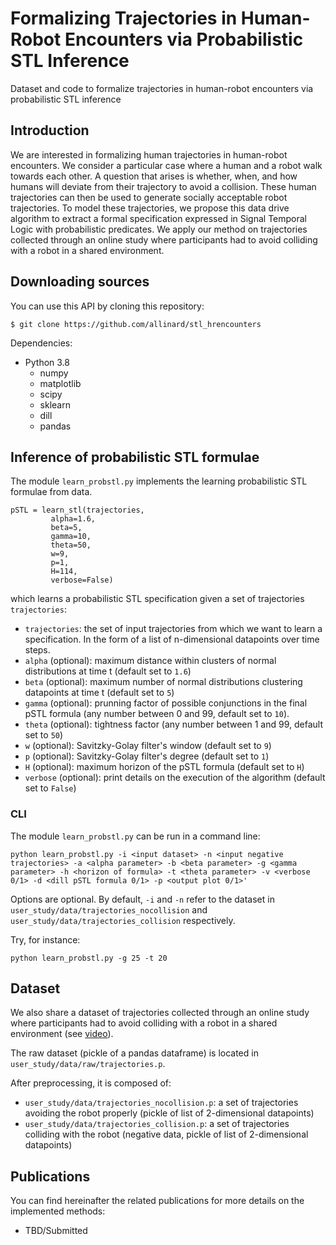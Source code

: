 # Formalizing Trajectories in Human-Robot Encounters via Probabilistic STL Inference
Dataset and code to formalize trajectories in human-robot encounters via probabilistic STL inference


## Introduction

We are interested in formalizing human trajectories in human-robot encounters.
We consider a particular case where a human and a robot walk towards each other. A question that arises is whether, when, and how humans will deviate from their trajectory to avoid a collision. These human trajectories can then be used to generate socially acceptable robot trajectories.
To model these trajectories, we propose this data drive algorithm to extract a formal specification expressed in Signal Temporal Logic with probabilistic predicates.
We apply our method on trajectories collected through an online study where participants had to avoid colliding with a robot in a shared environment.


## Downloading sources

You can use this API by cloning this repository:
```
$ git clone https://github.com/allinard/stl_hrencounters
```

Dependencies:
* Python 3.8
	* numpy
	* matplotlib
	* scipy
	* sklearn
	* dill
	* pandas




## Inference of probabilistic STL formulae

The module `learn_probstl.py` implements the learning probabilistic STL formulae from data.

```
pSTL = learn_stl(trajectories,
		 alpha=1.6,
		 beta=5,
		 gamma=10,
		 theta=50,
		 w=9,
		 p=1,
		 H=114,
		 verbose=False)
```
which learns a probabilistic STL specification given a set of trajectories `trajectories`:
* `trajectories`: the set of input trajectories from which we want to learn a specification. In the form of a list of n-dimensional datapoints over time steps.
* `alpha` (optional): maximum distance within clusters of normal distributions at time t (default set to `1.6`)
* `beta` (optional): maximum number of normal distributions clustering datapoints at time t (default set to `5`)
* `gamma` (optional): prunning factor of possible conjunctions in the final pSTL formula (any number between 0 and 99, default set to `10`).
* `theta` (optional): tightness factor (any number between 1 and 99, default set to `50`)
* `w` (optional): Savitzky-Golay filter's window (default set to `9`)
* `p` (optional): Savitzky-Golay filter's degree (default set to `1`)
* `H` (optional): maximum horizon of the pSTL formula (default set to `H`)
* `verbose` (optional): print details on the execution of the algorithm (default set to `False`)




### CLI

The module `learn_probstl.py` can be run in a command line:

```
python learn_probstl.py -i <input dataset> -n <input negative trajectories> -a <alpha parameter> -b <beta parameter> -g <gamma parameter> -h <horizon of formula> -t <theta parameter> -v <verbose 0/1> -d <dill pSTL formula 0/1> -p <output plot 0/1>'
```

Options are optional. By default, `-i` and `-n` refer to the dataset in `user_study/data/trajectories_nocollision` and `user_study/data/trajectories_collision` respectively.

Try, for instance:

```
python learn_probstl.py -g 25 -t 20
```






## Dataset

We also share a dataset of trajectories collected through an online study where participants had to avoid colliding with a robot in a shared environment (see [video](https://github.com/allinard/stl_hrencounters/blob/main/user_study/video.mp4)).

The raw dataset (pickle of a pandas dataframe) is located in `user_study/data/raw/trajectories.p`.

After preprocessing, it is composed of:
* `user_study/data/trajectories_nocollision.p`: a set of trajectories avoiding the robot properly (pickle of list of 2-dimensional datapoints)
* `user_study/data/trajectories_collision.p`: a set of trajectories colliding with the robot (negative data, pickle of list of 2-dimensional datapoints)






## Publications

You can find hereinafter the related publications for more details on the implemented methods:
* TBD/Submitted
